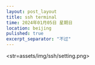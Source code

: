 ```yaml
---
layout: post_layout
title: ssh terminal
time: 2024年01月05日 星期日
location: beijing
pulished: true
excerpt_separator: "不过"
---
```

<str=assets/img/ssh/setting.png>
